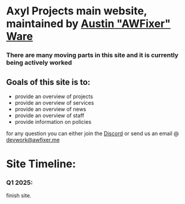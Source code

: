 # Axyl Projects main website, maintained by [Austin "AWFixer" Ware](https://github.com/awfixer)

### There are many moving parts in this site and it is currently being actively worked

## Goals of this site is to:
- provide an overview of projects
- provide an overview of services
- provide an overview of news
- provide an overview of staff
- provide information on policies

for any question you can either join the [Discord](https://axyl.wtf/discord) or send us an email @ devwork@awfixer.me


# Site Timeline:

### Q1 2025:

finish site.
